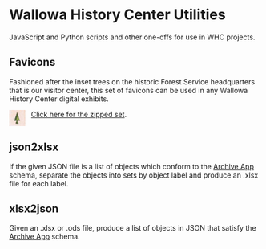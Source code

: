 # Wallowa History Center Utilities
JavaScript and Python scripts and other one-offs for use in WHC projects.

## Favicons

Fashioned after the inset trees on the historic Forest Service headquarters that is our visitor center, this set of favicons can be used in any Wallowa History Center digital exhibits. 

<img src="favicons/favicon-32x32.png" align="top"> &nbsp; [Click here for the zipped set](https://github.com/wallowadigitalexhibits/whc-utilities/blob/main/favicons/favicons.zip?raw=true).

## json2xlsx

If the given JSON file is a list of objects which conform to the [Archive App](https://github.com/wallowadigitalexhibits/archive-app) schema, separate the objects into sets by object label and produce an .xlsx file for each label.

## xlsx2json

Given an .xlsx or .ods file, produce a list of objects in JSON that satisfy the [Archive App](https://github.com/wallowadigitalexhibits/archive-app) schema.
